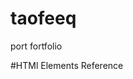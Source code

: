 # taofeeq
port fortfolio

#HTMl Elements Reference
<a href="https://developer.mozilla.org/en-US/docs/Web/HTML/Element"></a>

